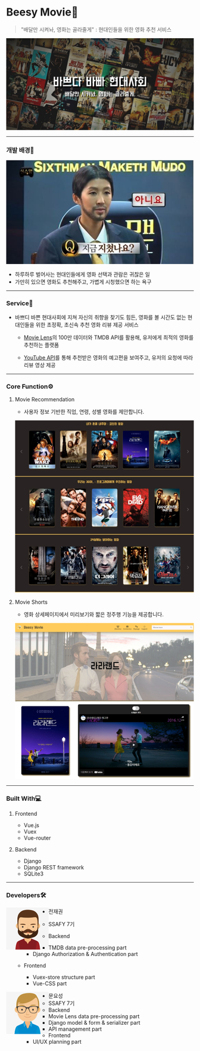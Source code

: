 # Beesy Movie:bee:

> "배달만 시켜놔, 영화는 골라줄게" : 현대인들을 위한 영화 추천 서비스

![image-20220526215656388](README.assets/image-20220526215656388.png)



---

### 개발 배경:city_sunset:

![image-20220526220820585](README.assets/image-20220526220820585.png)

- 하루하루 벌어사는 현대인들에게 영화 선택과 관람은 귀찮은 일
- 가만히 있으면 영화도 추천해주고, 가볍게 시청했으면 하는 욕구 



---

### Service:gift:

- 바쁘디 바쁜 현대사회에 지쳐 자신의 취향을 찾기도 힘든, 영화를 볼 시간도 없는 현대인들을 위한 초정확, 초신속 추천 영화 리뷰 제공 서비스 

  -  [Movie Lens](https://grouplens.org/datasets/movielens/)의 100만 데이터와 TMDB API를 활용해, 유저에게 최적의 영화를 추천하는 플랫폼

  - [YouTube API](https://console.cloud.google.com/home/dashboard?project=clean-pilot-349402&_ga=2.224289883.1362455139.1653572302-1845726553.1651802492&_gac=1.127077119.1653572302.CjwKCAjwyryUBhBSEiwAGN5OCBaFn7uZmjxCei1Jz96JDg4YvRNrX4ZCeBG4TusIQhTR5LtCxt37hBoCyvkQAvD_BwE&pli=1)를 통해 추천받은 영화의 예고편을 보여주고,  유저의 요청에 따라 리뷰 영상 제공



---

### Core Function:gear:

1. Movie Recommendation

   - 사용자 정보 기반한 직업, 연령, 성별 영화를 제안합니다.

   ![image-20220526221411228](README.assets/image-20220526221411228.png)



2. Movie Shorts

   - 영화 상세페이지에서 미리보기와 짧은 정주행 기능을 제공합니다.

   ![image-20220526221800844](README.assets/image-20220526221800844.png)

   

---

### Built With:computer:

1. Frontend

   - Vue.js
   - Vuex
   - Vue-router

   

2. Backend

   - Django
   - Django REST framework
   - SQLite3

   

---

### Developers:hammer_and_wrench:

<img src="README.assets/image-20220526221946950.png" alt="image-20220526221946950" style="zoom: 50%;" align="left"/>

- 전재권

  - SSAFY 7기

  - Backend

    - TMDB data pre-processing part
    - Django Authorization & Authentication part

  - Frontend

    - Vuex-store structure part
    - Vue-CSS part

    

<img src="README.assets/image-20220526222723712.png" alt="image-20220526222723712" style="zoom:50%;" align="left"/>

- 문요성
  - SSAFY 7기
  - Backend
    - Movie Lens data pre-processing part
    - Django model & form & serializer part
    - API management part
  - Frontend
    - UI/UX planning part



